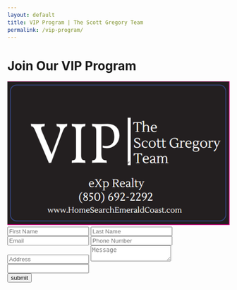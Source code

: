 ```yaml
---
layout: default
title: VIP Program | The Scott Gregory Team
permalink: /vip-program/
---
```

<div class="center">
<h1>Join Our VIP Program</h1>
<img src="/img/vip.png" class="half-image"><br>
</div>

<form class="contact-form" method="post" action="https://formspree.io/{{site.data.settings.client.email}}">
  <input type="text" name="first-name" placeholder="First Name" required>
  <input type="text" name="last-name" placeholder="Last Name" required>
  <input type="email" name="_replyto" placeholder="Email" required>
  <input type="text" name="phone" placeholder="Phone Number" required>
  <input type="text" name="address" placeholder="Address" required>
  <textarea name="Message" placeholder="Message"></textarea>
  <!-- Cloud cannon settings field -->
  <div class="hidden">
    <input type="hidden" name="_to" value="{{site.data.settings.client.email}}">
    <input type="hidden" name="_subject" value="VIP Program Message From Your Vyral Video Blog">
    <input type="text" name="_gotcha">
  </div>

  <input type="submit" value="submit">
</form>
